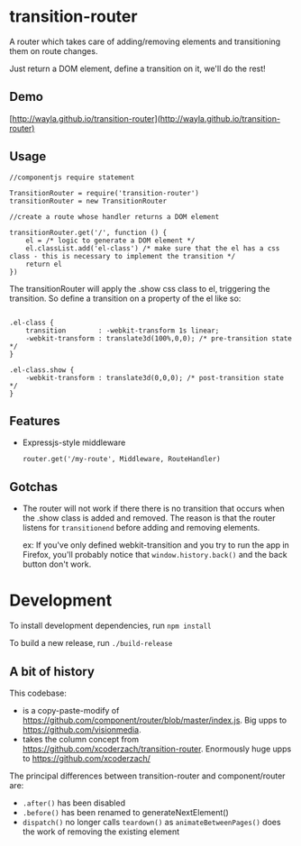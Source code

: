transition-router
=================

A router which takes care of adding/removing elements and transitioning them on route changes.

Just return a DOM element, define a transition on it, we'll do the rest!

## Demo
  
  [http://wayla.github.io/transition-router](http://wayla.github.io/transition-router)

## Usage

```
//componentjs require statement

TransitionRouter = require('transition-router')
transitionRouter = new TransitionRouter

//create a route whose handler returns a DOM element

transitionRouter.get('/', function () {
    el = /* logic to generate a DOM element */
    el.classList.add('el-class') /* make sure that the el has a css class - this is necessary to implement the transition */
    return el
})

```

The transitionRouter will apply the .show css class to el, triggering the transition.
So define a transition on a property of the el like so:


```

.el-class {
    transition        : -webkit-transform 1s linear;
    -webkit-transform : translate3d(100%,0,0); /* pre-transition state */
}

.el-class.show {
    -webkit-transform : translate3d(0,0,0); /* post-transition state */
}

```

## Features

- Expressjs-style middleware
  
  ```
  router.get('/my-route', Middleware, RouteHandler)
  ```

## Gotchas


- The router will not work if there there is no transition that occurs when the .show class is added and removed. The reason is that the router listens for `transitionend` before adding and removing elements.
  
   ex: If you've only defined webkit-transition and you try to run the app in Firefox, you'll probably notice that
`window.history.back()` and the back button don't work.

# Development

  To install development dependencies, run `npm install`

  To build a new release, run `./build-release`


## A bit of history

This codebase:

- is a copy-paste-modify of https://github.com/component/router/blob/master/index.js. Big upps to https://github.com/visionmedia.
- takes the column concept from https://github.com/xcoderzach/transition-router. Enormously huge upps to https://github.com/xcoderzach/

The principal differences between transition-router and component/router are:

- `.after()` has been disabled
- `.before()` has been renamed to generateNextElement()
- `dispatch()` no longer calls `teardown()` as `animateBetweenPages()` does the work of removing the existing element
